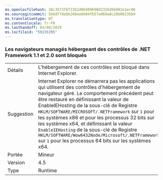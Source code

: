 ```yaml
---
ms.openlocfilehash: 38c35f3f6f2262d06409690d2326d9b982e1ec86
ms.sourcegitcommit: 5b6d778ebb269ee6684fb57ad69a8c28b06235b9
ms.translationtype: HT
ms.contentlocale: fr-FR
ms.lasthandoff: 04/08/2019
ms.locfileid: "59235395"
---
```

### <a name="managed-browser-hosting-controls-from-the-net-framework-11-and-20-are-blocked"></a>Les navigateurs managés hébergeant des contrôles de .NET Framework 1.1 et 2.0 sont bloqués

|   |   |
|---|---|
|Détails|L'hébergement de ces contrôles est bloqué dans Internet Explorer.|
|Suggestion|Internet Explorer ne démarrera pas les applications qui utilisent des contrôles d'hébergement de navigateur géré. Le comportement précédent peut être restauré en définissant la valeur de EnableIEHosting de la sous-clé de Registre <code>HKLM/SOFTWARE/MICROSOFT/.NETFramework</code> sur <code>1</code> pour les systèmes x86 et pour les processus 32 bits sur les systèmes x64, et définissant la valeur <code>EnableIEHosting</code> de la sous-clé de Registre <code>HKLM/SOFTWARE/Wow6432Node/Microsoft/.NETFramework</code> sur <code>1</code> pour les processus 64 bits sur les systèmes x64.|
|Portée|Mineur|
|Version|4.5|
|Type|Runtime|
